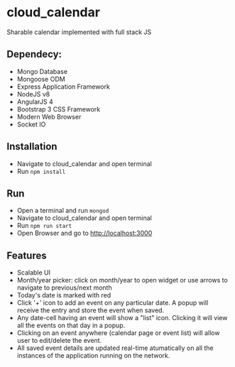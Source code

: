 # cloud_calendar
Sharable calendar implemented with full stack JS

## Dependecy: 
* Mongo Database
* Mongoose ODM
* Express Application Framework
* NodeJS v8
* AngularJS 4
* Bootstrap 3 CSS Framework
* Modern Web Browser
* Socket IO

## Installation
* Navigate to cloud_calendar and open terminal
* Run `npm install`

## Run
* Open a terminal and run `mongod`
* Navigate to cloud_calendar and open terminal
* Run `npm run start`
* Open Browser and go to [http://localhost:3000](http://localhost:3000)

## Features
* Scalable UI
* Month/year picker: click on month/year to open widget or use arrows to navigate to previous/next month
* Today's date is marked with red
* Click '+' icon to add an event on any particular date. A popup will receive the entry and store the event when saved.
* Any date-cell having an event will show a "list" icon. Clicking it will view all the events on that day in a popup.
* Clicking on an event anywhere (calendar page or event list) will allow user to edit/delete the event.
* All saved event details are updated real-time atumatically on all the instances of the application running on the network.
